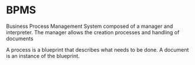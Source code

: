 # BPMS

Business Process Management System composed of a manager and interpreter.
The manager allows the creation processes and handling of documents

A process is a blueprint that describes what needs to be done. A document is an instance of the blueprint.